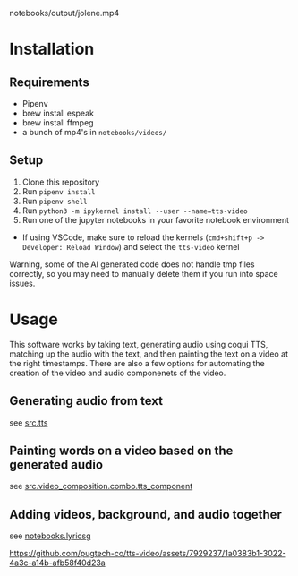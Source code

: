 notebooks/output/jolene.mp4
# Installation
## Requirements
- Pipenv
- brew install espeak
- brew install ffmpeg
- a bunch of mp4's in `notebooks/videos/`

## Setup
1. Clone this repository
2. Run `pipenv install`
3. Run `pipenv shell`
4. Run `python3 -m ipykernel install --user --name=tts-video`
5. Run one of the jupyter notebooks in your favorite notebook environment
- If using VSCode, make sure to reload the kernels (`cmd+shift+p -> Developer: Reload Window`) and select the `tts-video` kernel

Warning, some of the AI generated code does not handle tmp files correctly, so you may need to manually delete them if you run into space issues.

# Usage
This software works by taking text, generating audio using coqui TTS, matching up the audio with the text, and then painting the text on a video at the right timestamps. There are also a few options for automating the creation of the video and audio componenets of the video.
## Generating audio from text
see [src.tts](src/tts.py)
## Painting words on a video based on the generated audio
see [src.video_composition.combo.tts_component](src/video_composition/combo/tts_component.py)
## Adding videos, background, and audio together
see [notebooks.lyricsg](notebooks/lyrics.ipynb)

https://github.com/pugtech-co/tts-video/assets/7929237/1a0383b1-3022-4a3c-a14b-afb58f40d23a
